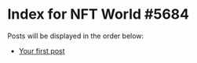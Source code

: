 # Index for NFT World #5684
Posts will be displayed in the order below:

- [Your first post](./001-first.md)

